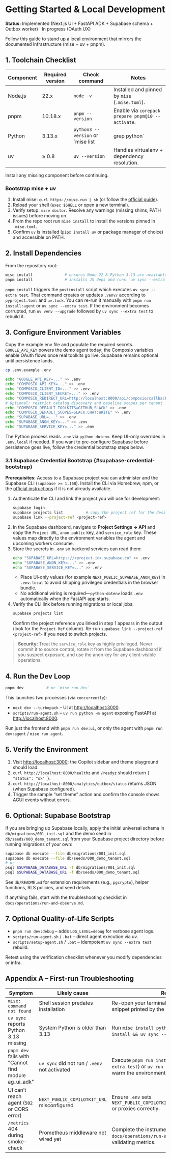 # Getting Started & Local Development

**Status:** Implemented (Next.js UI + FastAPI ADK + Supabase schema + Outbox worker) · In progress (OAuth UX)

Follow this guide to stand up a local environment that mirrors the documented
infrastructure (mise + uv + pnpm).

## 1. Toolchain Checklist

| Component | Required version | Check command | Notes |
|-----------|-----------------|---------------|-------|
| Node.js   | 22.x            | `node -v`     | Installed and pinned by `mise` (`.mise.toml`). |
| pnpm      | 10.18.x         | `pnpm --version` | Enable via `corepack prepare pnpm@10 --activate`. |
| Python    | 3.13.x          | `python3 --version` or `mise list | grep python` | Managed by `mise` and synced with `uv`. |
| uv        | ≥ 0.8           | `uv --version` | Handles virtualenv + dependency resolution. |

Install any missing component before continuing.

### Bootstrap mise + uv

1. Install mise: `curl https://mise.run | sh` (or follow the
   [official guide](https://mise.jdx.dev/getting-started.html)).
2. Reload your shell (`exec $SHELL` or open a new terminal).
3. Verify setup: `mise doctor`. Resolve any warnings (missing shims, PATH issues)
   before moving on.
4. From the repo root run `mise install` to install the versions pinned in `.mise.toml`.
5. Confirm `uv` is installed (`pipx install uv` or package manager of choice) and
   accessible on PATH.

## 2. Install Dependencies

From the repository root:

```bash
mise install              # ensures Node 22 & Python 3.13 are available
pnpm install              # installs JS deps and runs `uv sync --extra test`
```

`pnpm install` triggers the `postinstall` script which executes `uv sync --extra test`.
That command creates or updates `.venv/` according to `pyproject.toml` and `uv.lock`.
You can re-run it manually with `pnpm run install:agent` or `uv sync --extra test`.
If the environment becomes corrupted, run `uv venv --upgrade` followed by
`uv sync --extra test` to rebuild it.

## 3. Configure Environment Variables

Copy the example env file and populate the required secrets. `GOOGLE_API_KEY` powers the
demo agent today; the Composio variables enable OAuth flows once real toolkits go live.
Supabase remains optional until persistence lands.

```bash
cp .env.example .env

echo "GOOGLE_API_KEY=..." >> .env
echo "COMPOSIO_API_KEY=..." >> .env
echo "COMPOSIO_CLIENT_ID=..." >> .env
echo "COMPOSIO_CLIENT_SECRET=..." >> .env
echo "COMPOSIO_REDIRECT_URL=http://localhost:8000/api/composio/callback" >> .env
# Optional: restrict catalog discovery and baseline scopes per tenant
echo "COMPOSIO_DEFAULT_TOOLKITS=GITHUB,SLACK" >> .env
echo "COMPOSIO_DEFAULT_SCOPES=SLACK.CHAT:WRITE" >> .env
echo "SUPABASE_URL=..." >> .env
echo "SUPABASE_ANON_KEY=..." >> .env
echo "SUPABASE_SERVICE_KEY=..." >> .env
```

The Python process reads `.env` via `python-dotenv`. Keep UI-only overrides in
`.env.local` if needed. If you want to pre-configure Supabase before persistence
goes live, follow the credential bootstrap steps below.

### 3.1 Supabase Credential Bootstrap {#supabase-credential-bootstrap}

**Prerequisites:** Access to a Supabase project you can administer and the Supabase CLI
(`supabase >= 1.168`). Install the CLI via Homebrew, npm, or the
[official instructions](https://supabase.com/docs/guides/cli) if it is not already
available.

1. Authenticate the CLI and link the project you will use for development:
   ```bash
   supabase login
   supabase projects list          # copy the project ref for the desired project
   supabase link --project-ref <project-ref>
   ```
2. In the Supabase dashboard, navigate to **Project Settings → API** and copy the
   `Project URL`, `anon public` key, and `service_role` key. These values map directly to
   the environment variables the agent and upcoming workers consume.
3. Store the secrets in `.env` so backend services can read them:
   ```bash
   echo "SUPABASE_URL=https://<project-id>.supabase.co" >> .env
   echo "SUPABASE_ANON_KEY=..." >> .env
   echo "SUPABASE_SERVICE_KEY=..." >> .env
   ```
   - Place UI-only values (for example `NEXT_PUBLIC_SUPABASE_ANON_KEY`) in `.env.local`
     to avoid shipping privileged credentials in the browser bundle.
   - No additional wiring is required—`python-dotenv` loads `.env` automatically when the
     FastAPI app starts.
4. Verify the CLI link before running migrations or local jobs:
   ```bash
   supabase projects list
   ```
   Confirm the project reference you linked in step 1 appears in the output (look for the
   `Project Ref` column). Re-run `supabase link --project-ref <project-ref>` if you need
   to switch projects.

> **Security:** Treat the `service_role` key as highly privileged. Never commit it to
> source control, rotate it from the Supabase dashboard if you suspect exposure, and use
> the anon key for any client-visible operations.

## 4. Run the Dev Loop

```bash
pnpm dev          # or `mise run dev`
```

This launches two processes (via `concurrently`):

- `next dev --turbopack` – UI at <http://localhost:3000>.
- `scripts/run-agent.sh` – `uv run python -m agent` exposing FastAPI at
  <http://localhost:8000>.

Run just the frontend with `pnpm run dev:ui`, or only the agent with
`pnpm run dev:agent` / `mise run agent`.

## 5. Verify the Environment

1. Visit <http://localhost:3000>; the Copilot sidebar and theme playground should load.
2. `curl http://localhost:8000/healthz` and `/readyz` should return `{ "status": "ok" }`.
3. `curl http://localhost:8000/analytics/outbox/status` returns JSON (when Supabase configured).
4. Trigger the sample “set theme” action and confirm the console shows AGUI events
   without errors.

## 6. Optional: Supabase Bootstrap

If you are bringing up Supabase locally, apply the initial universal schema in `db/migrations/001_init.sql`
and the demo seed in `db/seeds/000_demo_tenant.sql` from your Supabase project directory
before running migrations of your own:

```bash
supabase db execute --file db/migrations/001_init.sql
supabase db execute --file db/seeds/000_demo_tenant.sql
# or
psql $SUPABASE_DATABASE_URL -f db/migrations/001_init.sql
psql $SUPABASE_DATABASE_URL -f db/seeds/000_demo_tenant.sql
```

See `db/README.md` for extension requirements (e.g., `pgcrypto`), helper functions, RLS
policies, and seed details.

If anything fails, start with the troubleshooting checklist in
`docs/operations/run-and-observe.md`.

## 7. Optional Quality-of-Life Scripts

- `pnpm run dev:debug` – adds `LOG_LEVEL=debug` for verbose agent logs.
- `scripts/run-agent.sh` / `.bat` – direct agent execution via uv.
- `scripts/setup-agent.sh` / `.bat` – idempotent `uv sync --extra test` rebuild.

Retest using the verification checklist whenever you modify dependencies or infra.

## Appendix A – First-run Troubleshooting

| Symptom | Likely cause | Resolution |
|---------|--------------|------------|
| `mise: command not found` | Shell session predates installation | Re-open your terminal or source the shell init snippet printed by the installer. |
| `uv sync` reports Python 3.13 missing | System Python is older than 3.13 | Run `mise install python@3.13` then retry `mise install && uv sync --extra test`. |
| `pnpm dev` fails with "Cannot find module ag_ui_adk" | `uv sync` did not run / `.venv` not activated | Execute `pnpm run install:agent` (runs `uv sync --extra test`) or `uv run python -m agent` once to warm the environment. |
| UI can’t reach agent (`502` or CORS error) | `NEXT_PUBLIC_COPILOTKIT_URL` misconfigured | Ensure `.env` sets `NEXT_PUBLIC_COPILOTKIT_URL=http://localhost:8000` or proxies correctly. |
| `/metrics` 404 during smoke-check | Prometheus middleware not wired yet | Complete the instrumentation steps in `docs/operations/run-and-observe.md` before validating metrics. |
